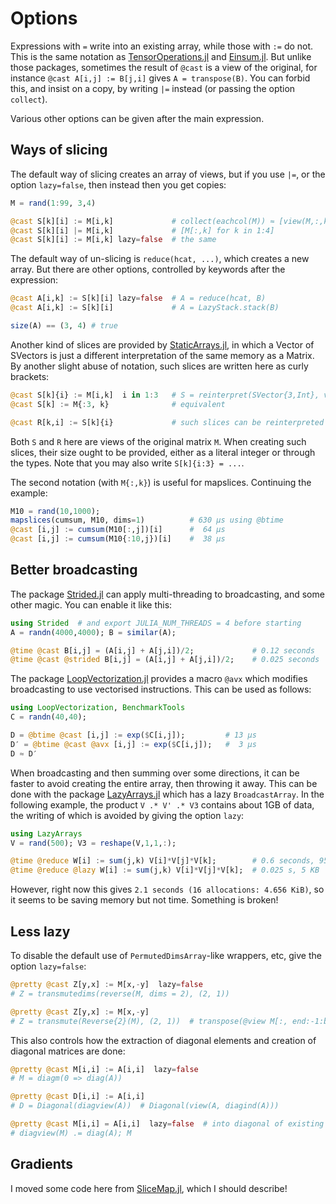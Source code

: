 # Options

Expressions with `=` write into an existing array, 
while those with `:=` do not. This is the same notation as 
[TensorOperations.jl](https://github.com/Jutho/TensorOperations.jl) and [Einsum.jl](https://github.com/ahwillia/Einsum.jl). 
But unlike those packages, sometimes the result of `@cast` is a view of the original, for instance 
`@cast A[i,j] := B[j,i]` gives `A = transpose(B)`. You can forbid this, and insist on a copy, 
by writing `|=` instead (or passing the option `collect`). 

Various other options can be given after the main expression. 

## Ways of slicing

The default way of slicing creates an array of views, 
but if you use `|=`, or the option `lazy=false`, then instead then you get copies: 

```julia
M = rand(1:99, 3,4)

@cast S[k][i] := M[i,k]             # collect(eachcol(M)) ≈ [view(M,:,k) for k in 1:4]
@cast S[k][i] |= M[i,k]             # [M[:,k] for k in 1:4]
@cast S[k][i] := M[i,k] lazy=false  # the same
```

The default way of un-slicing is `reduce(hcat, ...)`, which creates a new array. 
But there are other options, controlled by keywords after the expression:

```julia
@cast A[i,k] := S[k][i] lazy=false  # A = reduce(hcat, B)
@cast A[i,k] := S[k][i]             # A = LazyStack.stack(B)

size(A) == (3, 4) # true
```


Another kind of slices are provided by [StaticArrays.jl](https://github.com/JuliaArrays/StaticArrays.jl),
in which a Vector of SVectors is just a different interpretation of the same memory as a Matrix. 
By another slight abuse of notation, such slices are written here as curly brackets:

```julia
@cast S[k]{i} := M[i,k]  i in 1:3   # S = reinterpret(SVector{3,Int}, vec(M)) 
@cast S[k] := M{:3, k}              # equivalent

@cast R[k,i] := S[k]{i}             # such slices can be reinterpreted back again
```

Both `S` and `R` here are views of the original matrix `M`. 
When creating such slices, their size ought to be provided, either as a literal integer or 
through the types. Note that you may also write `S[k]{i:3} = ...`. 

The second notation (with `M{:,k}`) is useful for mapslices. Continuing the example: 

```julia
M10 = rand(10,1000); 
mapslices(cumsum, M10, dims=1)          # 630 μs using @btime
@cast [i,j] := cumsum(M10[:,j])[i]      #  64 μs
@cast [i,j] := cumsum(M10{:10,j})[i]    #  38 μs
```

## Better broadcasting

The package [Strided.jl](https://github.com/Jutho/Strided.jl) can apply multi-threading to 
broadcasting, and some other magic. You can enable it like this: 

```julia
using Strided  # and export JULIA_NUM_THREADS = 4 before starting
A = randn(4000,4000); B = similar(A);

@time @cast B[i,j] = (A[i,j] + A[j,i])/2;             # 0.12 seconds
@time @cast @strided B[i,j] = (A[i,j] + A[j,i])/2;    # 0.025 seconds
```

The package [LoopVectorization.jl](https://github.com/chriselrod/LoopVectorization.jl) provides 
a macro `@avx` which modifies broadcasting to use vectorised instructions. 
This can be used as follows:

```julia
using LoopVectorization, BenchmarkTools
C = randn(40,40); 

D = @btime @cast [i,j] := exp($C[i,j]);         # 13 μs
D′ = @btime @cast @avx [i,j] := exp($C[i,j]);   #  3 μs
D ≈ D′
```

When broadcasting and then summing over some directions, it can be faster to avoid creating the 
entire array, then throwing it away. This can be done with the package 
[LazyArrays.jl](https://github.com/JuliaArrays/LazyArrays.jl) which has a lazy `BroadcastArray`. 
In the following example, the product `V .* V' .* V3` contains about 1GB of data, 
the writing of which is avoided by giving the option `lazy`: 

```julia
using LazyArrays
V = rand(500); V3 = reshape(V,1,1,:);

@time @reduce W[i] := sum(j,k) V[i]*V[j]*V[k];        # 0.6 seconds, 950 MB
@time @reduce @lazy W[i] := sum(j,k) V[i]*V[j]*V[k];  # 0.025 s, 5 KB
```

However, right now this gives `2.1 seconds (16 allocations: 4.656 KiB)`, 
so it seems to be saving memory but not time. Something is broken!

## Less lazy

To disable the default use of `PermutedDimsArray`-like wrappers, etc, give the option `lazy=false`: 

```julia
@pretty @cast Z[y,x] := M[x,-y]  lazy=false
# Z = transmutedims(reverse(M, dims = 2), (2, 1))

@pretty @cast Z[y,x] := M[x,-y] 
# Z = transmute(Reverse{2}(M), (2, 1))  # transpose(@view M[:, end:-1:begin])
```

This also controls how the extraction of diagonal elements
and creation of diagonal matrices are done:

```julia
@pretty @cast M[i,i] := A[i,i]  lazy=false
# M = diagm(0 => diag(A))

@pretty @cast D[i,i] := A[i,i]
# D = Diagonal(diagview(A))  # Diagonal(view(A, diagind(A)))

@pretty @cast M[i,i] = A[i,i]  lazy=false  # into diagonal of existing matrix M
# diagview(M) .= diag(A); M
```

## Gradients

I moved some code here from [SliceMap.jl](https://github.com/mcabbott/SliceMap.jl),
which I should describe!
